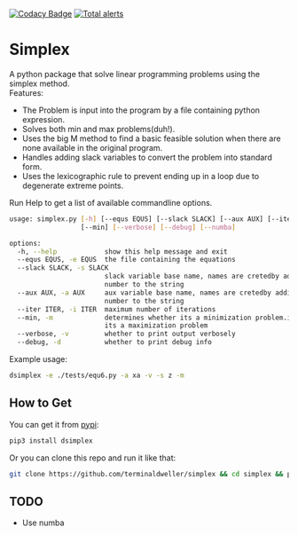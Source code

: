 [![Codacy Badge](https://app.codacy.com/project/badge/Grade/5fd619053adf4ce88c4333e306aafa4a)](https://www.codacy.com/gh/terminaldweller/simplex/dashboard?utm_source=github.com&amp;utm_medium=referral&amp;utm_content=terminaldweller/simplex&amp;utm_campaign=Badge_Grade)
[![Total alerts](https://img.shields.io/lgtm/alerts/g/terminaldweller/simplex.svg?logo=lgtm&logoWidth=18)](https://lgtm.com/projects/g/terminaldweller/simplex/alerts/)

# Simplex

A python package that solve linear programming problems using the simplex method.<br/>
Features:<br/>
* The Problem is input into the program by a file containing python expression.<br/>
* Solves both min and max problems(duh!).<br/>
* Uses the big M method to find a basic feasible solution when there are none available in the original program.<br/>
* Handles adding slack variables to convert the problem into standard form.<br/>
* Uses the lexicographic rule to prevent ending up in a loop due to degenerate extreme points.<br/>

Run Help to get a list of available commandline options.<br/>
```sh
usage: simplex.py [-h] [--equs EQUS] [--slack SLACK] [--aux AUX] [--iter ITER]
                  [--min] [--verbose] [--debug] [--numba]

options:
  -h, --help            show this help message and exit
  --equs EQUS, -e EQUS  the file containing the equations
  --slack SLACK, -s SLACK
                        slack variable base name, names are cretedby adding a
                        number to the string
  --aux AUX, -a AUX     aux variable base name, names are cretedby adding a
                        number to the string
  --iter ITER, -i ITER  maximum number of iterations
  --min, -m             determines whether its a minimization problem.if not,
                        its a maximization problem
  --verbose, -v         whether to print output verbosely
  --debug, -d           whether to print debug info
```
Example usage:<br/>
```sh
dsimplex -e ./tests/equ6.py -a xa -v -s z -m
```

## How to Get
You can get it from [pypi](https://pypi.org/project/dsimplex/):<br/>
```sh
pip3 install dsimplex
```
Or you can clone this repo and run it like that:<br/>
```sh
git clone https://github.com/terminaldweller/simplex && cd simplex && poetry install
```

## TODO
* Use numba
